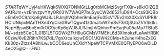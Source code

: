 $START$qWYUyj4uHXWqk6WXQ7ONMGtLLg0rbMCMziSvgrFXQr+s8k/OIZQB9AfRJm+vzEmvzpvYXyOR031V7WAQP7buSyuCW2d6521uD94+Ccs93iQBboEm0rOC9/cKp6gWJ8JLRJmjhVQbher9mEarjFu05cV17Ev2rbX0XxSYUPR8rHCiUNkpxMAnTHXn4YqCraGRwTQgw41z0mJitxW7m8vF3rOjSUbZVVSktkLNcpHBjswBboEm0rOC9/cKp6gWJ8JLRJmjhVQbher9mEarjFu05aMp7TBfaSM/+sdzb5CeC1L01B1L5TGDWkZFtH9uGCMsV7MEhL6d3XImokzfLeAwHRBK60ziw/6vE2Rihh7KSj7dL/7gnXrcaIkcjwD9D1/JQW42CMs+h2uheH4hoZxEGKk30z+Ztzz4A8hlLwJbCCC6eoUhCXldYNpeWTCPVMXE0QFlyEPO6wDiLD4eO25glQ==$END$